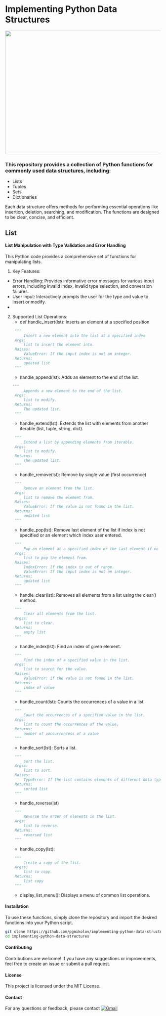 # Implementing Python Data Structures

<img src="https://github.com/pgnikolov/implementing-python-data-structures/assets/151896883/e21970fa-c162-4dea-aef6-f5d46585b818" width="750" height="400"/>

### This repository provides a collection of Python functions for commonly used data structures, including:

* Lists
* Tuples
* Sets
* Dictionaries

Each data structure offers methods for performing essential operations like insertion, deletion, searching, and modification.
The functions are designed to be clear, concise, and efficient.

## List

#### List Manipulation with Type Validation and Error Handling

This Python code provides a comprehensive set of functions for manipulating lists.

1. Key Features:

- Error Handling: Provides informative error messages for various input errors, including invalid index, invalid type selection, and conversion failures.
- User Input: Interactively prompts the user for the type and value to insert or modify.
- 
2. Supported List Operations:
    - def handle_insert(lst): Inserts an element at a specified position.
   ```python
	"""
		Insert a new element into the list at a specified index.
	Args:
		list to insert the element into.
	Raises:
		ValueError: If the input index is not an integer.
	Returns:
		updated list
	"""
   ```
    - handle_append(lst): Adds an element to the end of the list.
   ```python
   """
   		Appends a new element to the end of the list.
	Args:
		list to modify.
	Returns:
		The updated list.
	"""
   ```
    - handle_extend(lst): Extends the list with elements from another iterable (list, tuple, string, dict).
   ```python
	"""
   		Extend a list by appending elements from iterable.
	Args:
		list to modify.
	Returns:
		The updated list.
	"""
   ```
	- handle_remove(lst):  Remove by single value (first occurrence)
   ```python
	"""
		Remove an element from the list.
	Args:
		list to remove the element from.
	Raises:
		ValueError: If the value is not found in the list.
	Returns:
		updated list
	"""
   ```
    - handle_pop(lst): Remove last element of the list if index is not specified or an element which index user entered.
   ```python
	"""
		Pop an element at a specified index or the last element if no index is provided.
	Args:
		list to pop the element from.
	Raises:
		IndexError: If the index is out of range.
		ValueError: If the input index is not an integer.
	Returns:
		updated list
	"""
   ``` 
    - handle_clear(lst): Removes all elements from a list using the clear() method.
   ```python
	"""
		Clear all elements from the list.
	Argss:
		list to clear.
	Returns:
		empty list
	"""
   ```
    - handle_index(lst): Find an index of given element.
   ```python
	"""
		Find the index of a specified value in the list.
	Args:
		list to search for the value.
	Raises:
		ValueError: If the value is not found in the list.
	Returns:
		index of value
	"""
   ```
    - handle_count(lst): Counts the occurrences of a value in a list.
   ```python
	"""
		Count the occurrences of a specified value in the list.
	Args:
		list to count the occurrences of the value.
	Returns:
		number of ooccurrencess of a value
	"""
   ```
    - handle_sort(lst): Sorts a list.
   ```python
	"""
		Sort the list.
	Argss:
		list to sort.
	Raises:
		TypeError: If the list contains elements of different data types.
	Returns:
		sorted list
	"""
   ```
   - handle_reverse(lst)
   ```python
	"""
		Reverse the order of elements in the list.
	Args:
		list to reverse.
	Returns:
		reversed list
	"""
   ```
   - handle_copy(lst):
   ```python
	"""
		Create a copy of the list.
	Argss:
		list to copy.
	Returns:
		list copy
	"""
   ```
   - display_list_menu(): Displays a menu of common list operations.

#### Installation

To use these functions, simply clone the repository and import the desired functions into your Python script.
```bash
git clone https://github.com/pgnikolov/implementing-python-data-structures.git
cd implementing-python-data-structures
```
#### Contributing
Contributions are welcome! If you have any suggestions or improvements, feel free to create an issue or submit a pull request.

#### License
This project is licensed under the MIT License.

#### Contact
For any questions or feedback, please contact [![Gmail](https://img.shields.io/badge/-Gmail-c14438?style=flat&logo=Gmail&logoColor=white)](mailto:pgnikolov@gmail.com)

